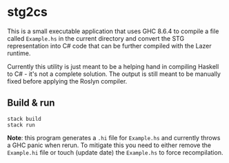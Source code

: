 # stg2cs
This is a small executable application that uses GHC 8.6.4 to compile a file called `Example.hs` in the current directory and convert the STG representation into C# code that can be further compiled with the Lazer runtime.

Currently this utility is just meant to be a helping hand in compiling Haskell to C# - it's not a complete solution. The output is still meant to be manually fixed before applying the Roslyn compiler.

## Build & run

    stack build
    stack run

**Note**: this program generates a `.hi` file for `Example.hs` and currently throws a GHC panic when rerun. To mitigate this you need to either remove the `Example.hi` file or touch (update date) the `Example.hs` to force recompilation.
